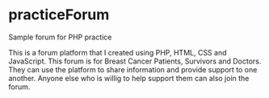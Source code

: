 # practiceForum
Sample forum for PHP practice

This is a forum platform that I created using PHP, HTML, CSS and JavaScript.
This forum is for Breast Cancer Patients, Survivors and Doctors.
They can use the platform to share information and provide support to one another.
Anyone else who is willig to help support them can also join the forum.
